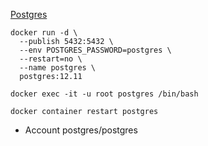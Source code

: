[Postgres](https://hub.docker.com/_/postgres)

```shell
docker run -d \
  --publish 5432:5432 \
  --env POSTGRES_PASSWORD=postgres \
  --restart=no \
  --name postgres \
  postgres:12.11

docker exec -it -u root postgres /bin/bash

docker container restart postgres
```

- Account
  postgres/postgres